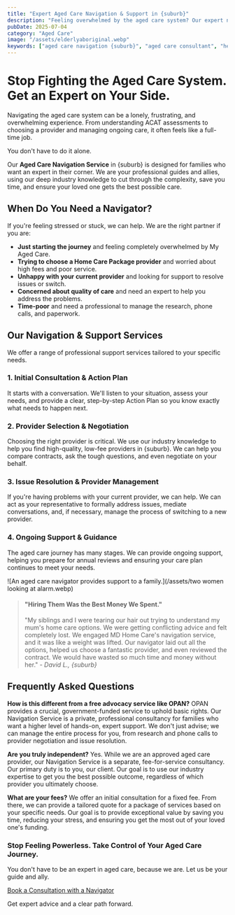 ```yaml
---
title: "Expert Aged Care Navigation & Support in {suburb}"
description: "Feeling overwhelmed by the aged care system? Our expert navigators in {suburb} can help. We provide professional guidance to help you find the right care, manage providers, and get the most from your funding."
pubDate: 2025-07-04
category: "Aged Care"
image: "/assets/elderlyaboriginal.webp"
keywords: ["aged care navigation {suburb}", "aged care consultant", "help with my aged care", "aged care support"]
---
```


# Stop Fighting the Aged Care System. Get an Expert on Your Side.

Navigating the aged care system can be a lonely, frustrating, and overwhelming experience. From understanding ACAT assessments to choosing a provider and managing ongoing care, it often feels like a full-time job.

You don't have to do it alone.

Our **Aged Care Navigation Service** in {suburb} is designed for families who want an expert in their corner. We are your professional guides and allies, using our deep industry knowledge to cut through the complexity, save you time, and ensure your loved one gets the best possible care.

## When Do You Need a Navigator?

If you're feeling stressed or stuck, we can help. We are the right partner if you are:

*   **Just starting the journey** and feeling completely overwhelmed by My Aged Care.
*   **Trying to choose a Home Care Package provider** and worried about high fees and poor service.
*   **Unhappy with your current provider** and looking for support to resolve issues or switch.
*   **Concerned about quality of care** and need an expert to help you address the problems.
*   **Time-poor** and need a professional to manage the research, phone calls, and paperwork.

## Our Navigation & Support Services

We offer a range of professional support services tailored to your specific needs.

### 1. Initial Consultation & Action Plan
It starts with a conversation. We'll listen to your situation, assess your needs, and provide a clear, step-by-step Action Plan so you know exactly what needs to happen next.

### 2. Provider Selection & Negotiation
Choosing the right provider is critical. We use our industry knowledge to help you find high-quality, low-fee providers in {suburb}. We can help you compare contracts, ask the tough questions, and even negotiate on your behalf.

### 3. Issue Resolution & Provider Management
If you're having problems with your current provider, we can help. We can act as your representative to formally address issues, mediate conversations, and, if necessary, manage the process of switching to a new provider.

### 4. Ongoing Support & Guidance
The aged care journey has many stages. We can provide ongoing support, helping you prepare for annual reviews and ensuring your care plan continues to meet your needs.

![An aged care navigator provides support to a family.](/assets/two women looking at alarm.webp)

> #### **"Hiring Them Was the Best Money We Spent."**
>
> "My siblings and I were tearing our hair out trying to understand my mum's home care options. We were getting conflicting advice and felt completely lost. We engaged MD Home Care's navigation service, and it was like a weight was lifted. Our navigator laid out all the options, helped us choose a fantastic provider, and even reviewed the contract. We would have wasted so much time and money without her." - *David L., {suburb}*

## Frequently Asked Questions

**How is this different from a free advocacy service like OPAN?**
OPAN provides a crucial, government-funded service to uphold basic rights. Our Navigation Service is a private, professional consultancy for families who want a higher level of hands-on, expert support. We don't just advise; we can manage the entire process for you, from research and phone calls to provider negotiation and issue resolution.

**Are you truly independent?**
Yes. While we are an approved aged care provider, our Navigation Service is a separate, fee-for-service consultancy. Our primary duty is to you, our client. Our goal is to use our industry expertise to get you the best possible outcome, regardless of which provider you ultimately choose.

**What are your fees?**
We offer an initial consultation for a fixed fee. From there, we can provide a tailored quote for a package of services based on your specific needs. Our goal is to provide exceptional value by saving you time, reducing your stress, and ensuring you get the most out of your loved one's funding.

### Stop Feeling Powerless. Take Control of Your Aged Care Journey.

You don't have to be an expert in aged care, because we are. Let us be your guide and ally.

<div class="cta-button-container">
<a href="/contact" class="cta-button">Book a Consultation with a Navigator</a>
<p class="cta-subtext">Get expert advice and a clear path forward.</p>
</div> 